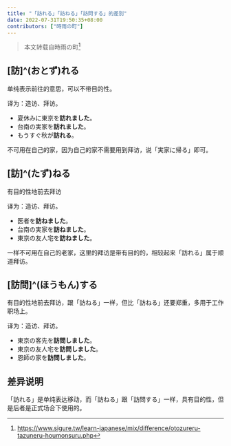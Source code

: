 ```yaml
---
title: "「訪れる」「訪ねる」「訪問する」的差別"
date: 2022-07-31T19:50:35+08:00
contributors: ["時雨の町"]
---
```


> 本文转载自時雨の町[^1]

## [訪]^(おとず)れる

单纯表示前往的意思，可以不带目的性。

译为：造访、拜访。

- 夏休みに東京を**訪れました**。
- 台南の実家を**訪れました**。
- もうすぐ秋が**訪れる**。

不可用在自己的家，因为自己的家不需要用到拜访，说「実家に帰る」即可。

## [訪]^(たず)ねる

有目的性地前去拜访

译为：造访、拜访。

- 医者を**訪ねました**。
- 台南の実家を**訪ねました**。
- 東京の友人宅を**訪ねました**。

一样不可用在自己的老家，这里的拜访是带有目的的，相较起来「訪れる」属于顺道拜访。

## [訪問]^(ほうもん)する

有目的性地前去拜访，跟「訪ねる」一样，但比「訪ねる」还要郑重，多用于工作职场上。

译为：造访、拜访。

- 東京の客先を**訪問しました**。
- 東京の友人宅を**訪問しました**。
- 恩師の家を**訪問しました**。

## 差异说明

「訪れる」是单纯表达移动，而「訪ねる」跟「訪問する」一样，具有目的性，但是后者是正式场合下使用的。

[^1]: https://www.sigure.tw/learn-japanese/mix/difference/otozureru-tazuneru-houmonsuru.php
